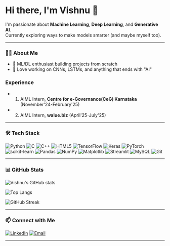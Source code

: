 # Hi there, I'm Vishnu 👋

I'm passionate about **Machine Learning**, **Deep Learning**, and **Generative AI**.  
Currently exploring ways to make models smarter (and maybe myself too).

---

### 👨‍💻 About Me
- 🚀 ML/DL enthusiast building projects from scratch
- 🤖 Love working on CNNs, LSTMs, and anything that ends with "AI"

### Experience
- 1. AIML Intern, **Centre for e-Governance(CeG) Karnataka** (November'24-February'25)
- 2. AIML Intern, **walue.biz** (April'25-July'25)

---

### 🛠 Tech Stack
![Python](https://img.shields.io/badge/Python-3776AB?style=for-the-badge&logo=python&logoColor=white)
![C](https://img.shields.io/badge/C-00599C?style=for-the-badge&logo=c&logoColor=white)
![C++](https://img.shields.io/badge/C%2B%2B-00599C?style=for-the-badge&logo=c%2B%2B&logoColor=white)
![HTML5](https://img.shields.io/badge/HTML5-E34F26?style=for-the-badge&logo=html5&logoColor=white)
![TensorFlow](https://img.shields.io/badge/TensorFlow-FF6F00?style=for-the-badge&logo=TensorFlow&logoColor=white)
![Keras](https://img.shields.io/badge/Keras-D00000?style=for-the-badge&logo=Keras&logoColor=white)
![PyTorch](https://img.shields.io/badge/PyTorch-EE4C2C?style=for-the-badge&logo=pytorch&logoColor=white)
![scikit-learn](https://img.shields.io/badge/scikit--learn-F7931E?style=for-the-badge&logo=scikit-learn&logoColor=white)
![Pandas](https://img.shields.io/badge/Pandas-150458?style=for-the-badge&logo=pandas&logoColor=white)
![NumPy](https://img.shields.io/badge/NumPy-013243?style=for-the-badge&logo=numpy&logoColor=white)
![Matplotlib](https://img.shields.io/badge/Matplotlib-ffffff?style=for-the-badge&logo=matplotlib&logoColor=black)
![Streamlit](https://img.shields.io/badge/Streamlit-FF4B4B?style=for-the-badge&logo=streamlit&logoColor=white)
![MySQL](https://img.shields.io/badge/MySQL-4479A1?style=for-the-badge&logo=mysql&logoColor=white)
![Git](https://img.shields.io/badge/Git-F05032?style=for-the-badge&logo=git&logoColor=white)

---

### 📊 GitHub Stats

![Vishnu's GitHub stats](https://github-readme-stats.vercel.app/api?username=VISHNUACHAR2004&show_icons=true&theme=radical)

![Top Langs](https://github-readme-stats.vercel.app/api/top-langs/?username=VISHNUACHAR2004&layout=compact&theme=radical)

![GitHub Streak](https://streak-stats.demolab.com?user=VISHNUACHAR2004&theme=radical)

---

### 📫 Connect with Me
[![LinkedIn](https://img.shields.io/badge/LinkedIn-0077B5?style=for-the-badge&logo=linkedin&logoColor=white)](https://www.linkedin.com/in/vishnu-r-123296265/ )
[![Email](https://img.shields.io/badge/Email-D14836?style=for-the-badge&logo=gmail&logoColor=white)](mailto:vishnuradhakrishna45@gmail.com)

---

